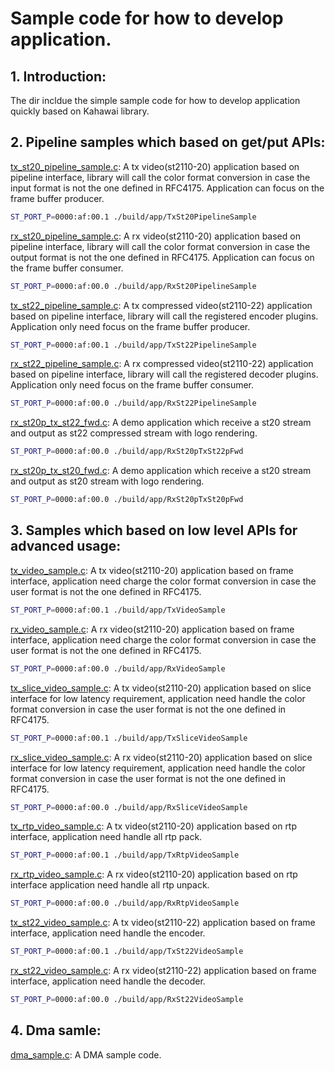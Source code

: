 # Sample code for how to develop application.

## 1. Introduction:
The dir incldue the simple sample code for how to develop application quickly based on Kahawai library.

## 2. Pipeline samples which based on get/put APIs:
[tx_st20_pipeline_sample.c](tx_st20_pipeline_sample.c): A tx video(st2110-20) application based on pipeline interface, library will call the color format conversion in case the input format is not the one defined in RFC4175. Application can focus on the frame buffer producer.
```bash
ST_PORT_P=0000:af:00.1 ./build/app/TxSt20PipelineSample
```

[rx_st20_pipeline_sample.c](rx_st20_pipeline_sample.c): A rx video(st2110-20) application based on pipeline interface, library will call the color format conversion in case the output format is not the one defined in RFC4175. Application can focus on the frame buffer consumer.
```bash
ST_PORT_P=0000:af:00.0 ./build/app/RxSt20PipelineSample
```

[tx_st22_pipeline_sample.c](tx_st22_pipeline_sample.c): A tx compressed video(st2110-22) application based on pipeline interface, library will call the registered encoder plugins. Application only need focus on the frame buffer producer.
```bash
ST_PORT_P=0000:af:00.1 ./build/app/TxSt22PipelineSample
```

[rx_st22_pipeline_sample.c](rx_st22_pipeline_sample.c): A rx compressed video(st2110-22) application based on pipeline interface, library will call the registered decoder plugins. Application only need focus on the frame buffer consumer.
```bash
ST_PORT_P=0000:af:00.0 ./build/app/RxSt22PipelineSample
```

[rx_st20p_tx_st22_fwd.c](rx_st20p_tx_st22_fwd.c): A demo application which receive a st20 stream and output as st22 compressed stream with logo rendering.
```bash
ST_PORT_P=0000:af:00.0 ./build/app/RxSt20pTxSt22pFwd
```

[rx_st20p_tx_st20_fwd.c](rx_st20p_tx_st20_fwd.c): A demo application which receive a st20 stream and output as st20 stream with logo rendering.
```bash
ST_PORT_P=0000:af:00.0 ./build/app/RxSt20pTxSt20pFwd
```

## 3. Samples which based on low level APIs for advanced usage:
[tx_video_sample.c](tx_video_sample.c): A tx video(st2110-20) application based on frame interface, application need charge the color format conversion in case the user format is not the one defined in RFC4175.
```bash
ST_PORT_P=0000:af:00.1 ./build/app/TxVideoSample
```

[rx_video_sample.c](rx_video_sample.c): A rx video(st2110-20) application based on frame interface, application need charge the color format conversion in case the user format is not the one defined in RFC4175.
```bash
ST_PORT_P=0000:af:00.0 ./build/app/RxVideoSample
```

[tx_slice_video_sample.c](tx_slice_video_sample.c): A tx video(st2110-20) application based on slice interface for low latency requirement, application need handle the color format conversion in case the user format is not the one defined in RFC4175.
```bash
ST_PORT_P=0000:af:00.1 ./build/app/TxSliceVideoSample
```

[rx_slice_video_sample.c](rx_slice_video_sample.c): A rx video(st2110-20) application based on slice interface for low latency requirement, application need handle the color format conversion in case the user format is not the one defined in RFC4175.
```bash
ST_PORT_P=0000:af:00.0 ./build/app/RxSliceVideoSample
```

[tx_rtp_video_sample.c](tx_rtp_video_sample.c): A tx video(st2110-20) application based on rtp interface, application need handle all rtp pack.
```bash
ST_PORT_P=0000:af:00.1 ./build/app/TxRtpVideoSample
```

[rx_rtp_video_sample.c](rx_rtp_video_sample.c): A rx video(st2110-20) application based on rtp interface application need handle all rtp unpack.
```bash
ST_PORT_P=0000:af:00.0 ./build/app/RxRtpVideoSample
```

[tx_st22_video_sample.c](tx_st22_video_sample.c): A tx video(st2110-22) application based on frame interface, application need handle the encoder.
```bash
ST_PORT_P=0000:af:00.1 ./build/app/TxSt22VideoSample
```

[rx_st22_video_sample.c](rx_st22_video_sample.c): A rx video(st2110-22) application based on frame interface, application need handle the decoder.
```bash
ST_PORT_P=0000:af:00.0 ./build/app/RxSt22VideoSample
```

## 4. Dma samle:
[dma_sample.c](dma_sample.c): A DMA sample code.